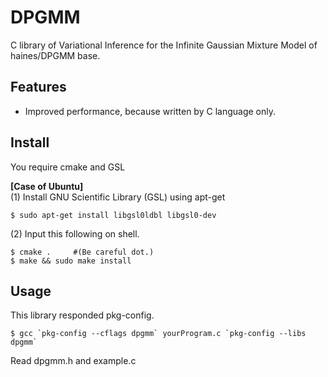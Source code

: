 ﻿DPGMM
=============

C library of Variational Inference for the Infinite Gaussian Mixture Model of haines/DPGMM base.

## Features
* Improved performance, because written by C language only.


## Install
You require cmake and GSL

**[Case of Ubuntu]**  
(1) Install GNU Scientific Library (GSL) using apt-get 

    $ sudo apt-get install libgsl0ldbl libgsl0-dev

(2) Input this following on shell.

    $ cmake .     #(Be careful dot.)
    $ make && sudo make install

## Usage
This library responded pkg-config.

    $ gcc `pkg-config --cflags dpgmm` yourProgram.c `pkg-config --libs dpgmm`

Read dpgmm.h and example.c
